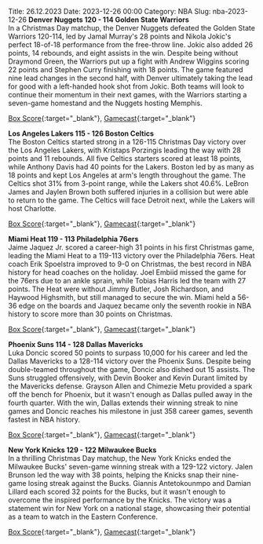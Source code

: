 Title: 26.12.2023
Date: 2023-12-26 00:00
Category: NBA 
Slug: nba-2023-12-26 
**Denver Nuggets 120 - 114 Golden State Warriors**  
In a Christmas Day matchup, the Denver Nuggets defeated the Golden State Warriors 120-114, led by Jamal Murray's 28 points and Nikola Jokic's perfect 18-of-18 performance from the free-throw line. Jokic also added 26 points, 14 rebounds, and eight assists in the win. Despite being without Draymond Green, the Warriors put up a fight with Andrew Wiggins scoring 22 points and Stephen Curry finishing with 18 points. The game featured nine lead changes in the second half, with Denver ultimately taking the lead for good with a left-handed hook shot from Jokic. Both teams will look to continue their momentum in their next games, with the Warriors starting a seven-game homestand and the Nuggets hosting Memphis. 

[Box Score](https://www.nba.com/game/gsw-vs-den-0022300402/box-score){:target="_blank"}, [Gamecast](https://www.nba.com/game/gsw-vs-den-0022300402){:target="_blank"}<br>

**Los Angeles Lakers 115 - 126 Boston Celtics**  
The Boston Celtics started strong in a 126-115 Christmas Day victory over the Los Angeles Lakers, with Kristaps Porzingis leading the way with 28 points and 11 rebounds. All five Celtics starters scored at least 18 points, while Anthony Davis had 40 points for the Lakers. Boston led by as many as 18 points and kept Los Angeles at arm's length throughout the game. The Celtics shot 31% from 3-point range, while the Lakers shot 40.6%. LeBron James and Jaylen Brown both suffered injuries in a collision but were able to return to the game. The Celtics will face Detroit next, while the Lakers will host Charlotte. 

[Box Score](https://www.nba.com/game/bos-vs-lal-0022300403/box-score){:target="_blank"}, [Gamecast](https://www.nba.com/game/bos-vs-lal-0022300403){:target="_blank"}<br>

**Miami Heat 119 - 113 Philadelphia 76ers**  
Jaime Jaquez Jr. scored a career-high 31 points in his first Christmas game, leading the Miami Heat to a 119-113 victory over the Philadelphia 76ers. Heat coach Erik Spoelstra improved to 9-0 on Christmas, the best record in NBA history for head coaches on the holiday. Joel Embiid missed the game for the 76ers due to an ankle sprain, while Tobias Harris led the team with 27 points. The Heat were without Jimmy Butler, Josh Richardson, and Haywood Highsmith, but still managed to secure the win. Miami held a 56-36 edge on the boards and Jaquez became only the seventh rookie in NBA history to score more than 30 points on Christmas. 

[Box Score](https://www.nba.com/game/phi-vs-mia-0022300404/box-score){:target="_blank"}, [Gamecast](https://www.nba.com/game/phi-vs-mia-0022300404){:target="_blank"}<br>

**Phoenix Suns 114 - 128 Dallas Mavericks**  
Luka Doncic scored 50 points to surpass 10,000 for his career and led the Dallas Mavericks to a 128-114 victory over the Phoenix Suns. Despite being double-teamed throughout the game, Doncic also dished out 15 assists. The Suns struggled offensively, with Devin Booker and Kevin Durant limited by the Mavericks defense. Grayson Allen and Chimezie Metu provided a spark off the bench for Phoenix, but it wasn't enough as Dallas pulled away in the fourth quarter. With the win, Dallas extends their winning streak to nine games and Doncic reaches his milestone in just 358 career games, seventh fastest in NBA history. 

[Box Score](https://www.nba.com/game/dal-vs-phx-0022300405/box-score){:target="_blank"}, [Gamecast](https://www.nba.com/game/dal-vs-phx-0022300405){:target="_blank"}<br>

**New York Knicks 129 - 122 Milwaukee Bucks**  
In a thrilling Christmas Day matchup, the New York Knicks ended the Milwaukee Bucks' seven-game winning streak with a 129-122 victory. Jalen Brunson led the way with 38 points, helping the Knicks snap their nine-game losing streak against the Bucks. Giannis Antetokounmpo and Damian Lillard each scored 32 points for the Bucks, but it wasn't enough to overcome the inspired performance by the Knicks. The victory was a statement win for New York on a national stage, showcasing their potential as a team to watch in the Eastern Conference. 

[Box Score](https://www.nba.com/game/mil-vs-nyk-0022300401/box-score){:target="_blank"}, [Gamecast](https://www.nba.com/game/mil-vs-nyk-0022300401){:target="_blank"}<br>

